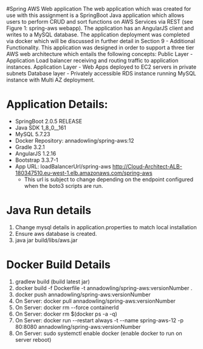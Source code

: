 #Spring AWS Web application
The web application which was created for use with this assignment is a SpringBoot Java application which allows users to perform CRUD and sort functions on AWS Services via REST (see Figure 1: spring-aws webapp). The application has an AngularJS client and writes to a MySQL database. The application deployment was completed via docker which will be discussed in further detail in Section 9 - Additional Functionality. This application was designed in order to support a three tier AWS web architecture which entails the following concepts:
Public Layer - Application Load balancer receiving and routing traffic to application instances.
Application Layer - Web Apps deployed to EC2 servers in private subnets
Database layer - Privately accessible RDS instance running MySQL instance with Multi AZ deployment.


# Application Details:
- SpringBoot 2.0.5 RELEASE
- Java SDK 1_8_0__161
- MySQL 5.7.23
- Docker Repository: annadowling/spring-aws:12
- Gradle 3.2.1
- AngularJS 1.2.16
-  Bootstrap 3.3.7-1
- App URL: loadBalancerUrl/spring-aws
  http://Cloud-Architect-ALB-180347510.eu-west-1.elb.amazonaws.com/spring-aws
  * This url is subject to change depending on the endpoint configured when the boto3 scripts are run.
  
  
# Java Run details
1. Change mysql details in application.properties to match local installation
2. Ensure aws database is created.
3. java jar build/libs/aws.jar 


# Docker Build Details
1. gradlew build (build latest jar)
2. docker build -f Dockerfile -t annadowling/spring-aws:versionNumber .
3. docker push annadowling/spring-aws:versionNumber
4. On Server: docker pull annadowling/spring-aws:versionNumber
5. On Server: docker rm --force containerId
6. On Server: docker rm $(docker ps -a -q)
7. On Server: docker run --restart always -t --name spring-aws-12 -p 80:8080 annadowling/spring-aws:versionNumber
8. On Server: sudo systemctl enable docker (enable docker to run on server reboot)

